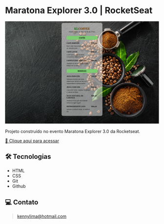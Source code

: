 # Maratona Explorer 3.0 | RocketSeat 

![preview](./.github/preview.png)

Projeto construído no evento Maratona Explorer 3.0 da Rocketseat.

[🔗 Clique aqui para acessar](https://kennylima.github.io/Maratona-Explorer-3.0-RocketSeat/)

## 🛠 Tecnologias 
- HTML
- CSS
- Git
- Github

## 💻 Contato 

 > kennylima@hotmail.com